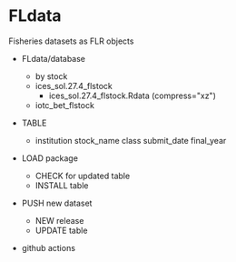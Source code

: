 # FLdata

Fisheries datasets as FLR objects

- FLdata/database
  - by stock
  - ices_sol.27.4_flstock
    - ices_sol.27.4_flstock.Rdata (compress="xz")
  - iotc_bet_flstock

- TABLE
  - institution stock_name class submit_date final_year

- LOAD package
  - CHECK for updated table
  - INSTALL table

- PUSH new dataset
  - NEW release
  - UPDATE table

- github actions

